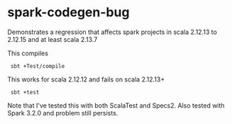 # spark-codegen-bug

Demonstrates a regression that affects spark projects in scala 2.12.13 to 2.12.15 and at least scala 2.13.7

This compiles
```
 sbt +Test/compile
```
This works for scala 2.12.12 and fails on scala 2.12.13+ 
```
 sbt +test
```

Note that I've tested this with both ScalaTest and Specs2. Also tested with Spark 3.2.0 and problem still persists.
